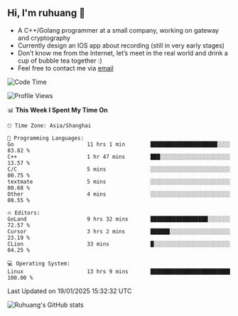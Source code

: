 ## Hi, I'm ruhuang 👋

- A C++/Golang programmer at a small company, working on gateway and cryptography
- Currently design an IOS app about recording (still in very early stages)
- Don’t know me from the Internet, let’s meet in the real world and drink a cup of bubble tea together :)
- Feel free to contact me via [email](mailto:ruhuang2001@gmail.com)
<!--START_SECTION:waka-->
![Code Time](http://img.shields.io/badge/Code%20Time-272%20hrs%2028%20mins-blue)

![Profile Views](http://img.shields.io/badge/Profile%20Views-0-blue)

📊 **This Week I Spent My Time On** 

```text
🕑︎ Time Zone: Asia/Shanghai

💬 Programming Languages: 
Go                       11 hrs 1 min        █████████████████████░░░░   83.82 % 
C++                      1 hr 47 mins        ███░░░░░░░░░░░░░░░░░░░░░░   13.57 % 
C/C                      5 mins              ░░░░░░░░░░░░░░░░░░░░░░░░░   00.75 % 
textmate                 5 mins              ░░░░░░░░░░░░░░░░░░░░░░░░░   00.68 % 
Other                    4 mins              ░░░░░░░░░░░░░░░░░░░░░░░░░   00.55 % 

🔥 Editors: 
GoLand                   9 hrs 32 mins       ██████████████████░░░░░░░   72.57 % 
Cursor                   3 hrs 2 mins        ██████░░░░░░░░░░░░░░░░░░░   23.19 % 
CLion                    33 mins             █░░░░░░░░░░░░░░░░░░░░░░░░   04.25 % 

💻 Operating System: 
Linux                    13 hrs 9 mins       █████████████████████████   100.00 % 
```


 Last Updated on 19/01/2025 15:32:32 UTC
<!--END_SECTION:waka-->

![Ruhuang's GitHub stats](https://github-readme-stats.vercel.app/api?username=ruhuang2001&count_private=true&hide_title=true&show_icons=true&theme=vue)

